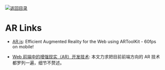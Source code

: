 [![返回目录](https://parg.co/UGo)](https://github.com/wxyyxc1992/Awesome-Links) 
 
 
# AR Links

- [AR.js](https://github.com/jeromeetienne/AR.js): Efficient Augmented Reality for the Web using ARToolKit - 60fps on mobile!

- [Web 前端中的增强现实（AR）开发技术](https://parg.co/UvW): 本文力求把目前前端方向的 AR 技术都罗列一遍，细节不赘述。
